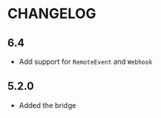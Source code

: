 CHANGELOG
=========

6.4
---

 * Add support for `RemoteEvent` and `Webhook`

5.2.0
-----

 * Added the bridge
